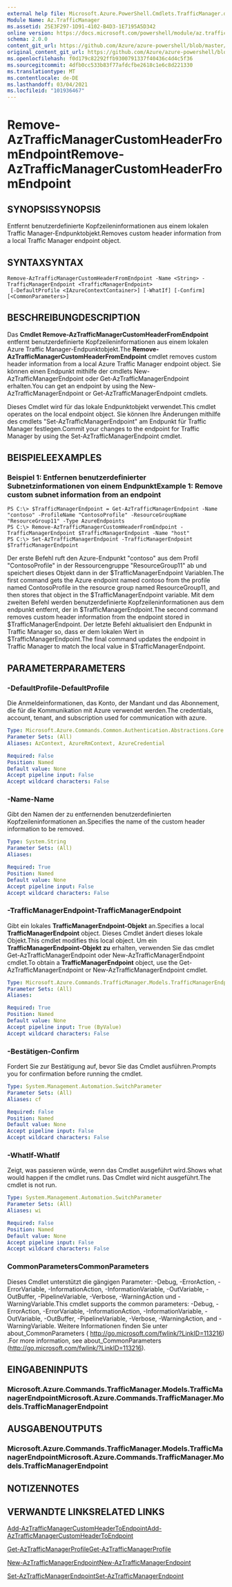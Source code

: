 ```yaml
---
external help file: Microsoft.Azure.PowerShell.Cmdlets.TrafficManager.dll-Help.xml
Module Name: Az.TrafficManager
ms.assetid: 25E3F297-1D91-4102-B4D3-1E7195A5D342
online version: https://docs.microsoft.com/powershell/module/az.trafficmanager/remove-aztrafficmanagercustomheaderfromendpoint
schema: 2.0.0
content_git_url: https://github.com/Azure/azure-powershell/blob/master/src/TrafficManager/TrafficManager/help/Remove-AzTrafficManagerCustomHeaderFromEndpoint.md
original_content_git_url: https://github.com/Azure/azure-powershell/blob/master/src/TrafficManager/TrafficManager/help/Remove-AzTrafficManagerCustomHeaderFromEndpoint.md
ms.openlocfilehash: f0d179c82292ffb9300791337f40436c4d4c5f36
ms.sourcegitcommit: 4dfb0cc533b83f77afdcfbe2618c1e6c8d221330
ms.translationtype: MT
ms.contentlocale: de-DE
ms.lasthandoff: 03/04/2021
ms.locfileid: "101936467"
---
```

# <span data-ttu-id="e336c-101">Remove-AzTrafficManagerCustomHeaderFromEndpoint</span><span class="sxs-lookup"><span data-stu-id="e336c-101">Remove-AzTrafficManagerCustomHeaderFromEndpoint</span></span>

## <span data-ttu-id="e336c-102">SYNOPSIS</span><span class="sxs-lookup"><span data-stu-id="e336c-102">SYNOPSIS</span></span>
<span data-ttu-id="e336c-103">Entfernt benutzerdefinierte Kopfzeileninformationen aus einem lokalen Traffic Manager-Endpunktobjekt.</span><span class="sxs-lookup"><span data-stu-id="e336c-103">Removes custom header information from a local Traffic Manager endpoint object.</span></span>

## <span data-ttu-id="e336c-104">SYNTAX</span><span class="sxs-lookup"><span data-stu-id="e336c-104">SYNTAX</span></span>

```
Remove-AzTrafficManagerCustomHeaderFromEndpoint -Name <String> -TrafficManagerEndpoint <TrafficManagerEndpoint>
 [-DefaultProfile <IAzureContextContainer>] [-WhatIf] [-Confirm] [<CommonParameters>]
```

## <span data-ttu-id="e336c-105">BESCHREIBUNG</span><span class="sxs-lookup"><span data-stu-id="e336c-105">DESCRIPTION</span></span>
<span data-ttu-id="e336c-106">Das **Cmdlet Remove-AzTrafficManagerCustomHeaderFromEndpoint** entfernt benutzerdefinierte Kopfzeileninformationen aus einem lokalen Azure Traffic Manager-Endpunktobjekt.</span><span class="sxs-lookup"><span data-stu-id="e336c-106">The **Remove-AzTrafficManagerCustomHeaderFromEndpoint** cmdlet removes custom header information from a local Azure Traffic Manager endpoint object.</span></span>
<span data-ttu-id="e336c-107">Sie können einen Endpunkt mithilfe der cmdlets New-AzTrafficManagerEndpoint oder Get-AzTrafficManagerEndpoint erhalten.</span><span class="sxs-lookup"><span data-stu-id="e336c-107">You can get an endpoint by using the New-AzTrafficManagerEndpoint or Get-AzTrafficManagerEndpoint cmdlets.</span></span>

<span data-ttu-id="e336c-108">Dieses Cmdlet wird für das lokale Endpunktobjekt verwendet.</span><span class="sxs-lookup"><span data-stu-id="e336c-108">This cmdlet operates on the local endpoint object.</span></span>
<span data-ttu-id="e336c-109">Sie können Ihre Änderungen mithilfe des cmdlets "Set-AzTrafficManagerEndpoint" am Endpunkt für Traffic Manager festlegen.</span><span class="sxs-lookup"><span data-stu-id="e336c-109">Commit your changes to the endpoint for Traffic Manager by using the Set-AzTrafficManagerEndpoint cmdlet.</span></span>

## <span data-ttu-id="e336c-110">BEISPIELE</span><span class="sxs-lookup"><span data-stu-id="e336c-110">EXAMPLES</span></span>

### <span data-ttu-id="e336c-111">Beispiel 1: Entfernen benutzerdefinierter Subnetzinformationen von einem Endpunkt</span><span class="sxs-lookup"><span data-stu-id="e336c-111">Example 1: Remove custom subnet information from an endpoint</span></span>
```
PS C:\> $TrafficManagerEndpoint = Get-AzTrafficManagerEndpoint -Name "contoso" -ProfileName "ContosoProfile" -ResourceGroupName "ResourceGroup11" -Type AzureEndpoints
PS C:\> Remove-AzTrafficManagerCustomHeaderFromEndpoint -TrafficManagerEndpoint $TrafficManagerEndpoint -Name "host"
PS C:\> Set-AzTrafficManagerEndpoint -TrafficManagerEndpoint $TrafficManagerEndpoint
```

<span data-ttu-id="e336c-112">Der erste Befehl ruft den Azure-Endpunkt "contoso" aus dem Profil "ContosoProfile" in der Ressourcengruppe "ResourceGroup11" ab und speichert dieses Objekt dann in der $TrafficManagerEndpoint Variablen.</span><span class="sxs-lookup"><span data-stu-id="e336c-112">The first command gets the Azure endpoint named contoso from the profile named ContosoProfile in the resource group named ResourceGroup11, and then stores that object in the $TrafficManagerEndpoint variable.</span></span>
<span data-ttu-id="e336c-113">Mit dem zweiten Befehl werden benutzerdefinierte Kopfzeileninformationen aus dem endpunkt entfernt, der in $TrafficManagerEndpoint.</span><span class="sxs-lookup"><span data-stu-id="e336c-113">The second command removes custom header information from the endpoint stored in $TrafficManagerEndpoint.</span></span>
<span data-ttu-id="e336c-114">Der letzte Befehl aktualisiert den Endpunkt in Traffic Manager so, dass er dem lokalen Wert in $TrafficManagerEndpoint.</span><span class="sxs-lookup"><span data-stu-id="e336c-114">The final command updates the endpoint in Traffic Manager to match the local value in $TrafficManagerEndpoint.</span></span>

## <span data-ttu-id="e336c-115">PARAMETER</span><span class="sxs-lookup"><span data-stu-id="e336c-115">PARAMETERS</span></span>

### <span data-ttu-id="e336c-116">-DefaultProfile</span><span class="sxs-lookup"><span data-stu-id="e336c-116">-DefaultProfile</span></span>
<span data-ttu-id="e336c-117">Die Anmeldeinformationen, das Konto, der Mandant und das Abonnement, die für die Kommunikation mit Azure verwendet werden.</span><span class="sxs-lookup"><span data-stu-id="e336c-117">The credentials, account, tenant, and subscription used for communication with azure.</span></span>

```yaml
Type: Microsoft.Azure.Commands.Common.Authentication.Abstractions.Core.IAzureContextContainer
Parameter Sets: (All)
Aliases: AzContext, AzureRmContext, AzureCredential

Required: False
Position: Named
Default value: None
Accept pipeline input: False
Accept wildcard characters: False
```

### <span data-ttu-id="e336c-118">-Name</span><span class="sxs-lookup"><span data-stu-id="e336c-118">-Name</span></span>
<span data-ttu-id="e336c-119">Gibt den Namen der zu entfernenden benutzerdefinierten Kopfzeileninformationen an.</span><span class="sxs-lookup"><span data-stu-id="e336c-119">Specifies the name of the custom header information to be removed.</span></span>

```yaml
Type: System.String
Parameter Sets: (All)
Aliases:

Required: True
Position: Named
Default value: None
Accept pipeline input: False
Accept wildcard characters: False
```

### <span data-ttu-id="e336c-120">-TrafficManagerEndpoint</span><span class="sxs-lookup"><span data-stu-id="e336c-120">-TrafficManagerEndpoint</span></span>
<span data-ttu-id="e336c-121">Gibt ein lokales **TrafficManagerEndpoint-Objekt** an.</span><span class="sxs-lookup"><span data-stu-id="e336c-121">Specifies a local **TrafficManagerEndpoint** object.</span></span>
<span data-ttu-id="e336c-122">Dieses Cmdlet ändert dieses lokale Objekt.</span><span class="sxs-lookup"><span data-stu-id="e336c-122">This cmdlet modifies this local object.</span></span>
<span data-ttu-id="e336c-123">Um ein **TrafficManagerEndpoint-Objekt zu** erhalten, verwenden Sie das cmdlet Get-AzTrafficManagerEndpoint oder New-AzTrafficManagerEndpoint cmdlet.</span><span class="sxs-lookup"><span data-stu-id="e336c-123">To obtain a **TrafficManagerEndpoint** object, use the Get-AzTrafficManagerEndpoint or New-AzTrafficManagerEndpoint cmdlet.</span></span>

```yaml
Type: Microsoft.Azure.Commands.TrafficManager.Models.TrafficManagerEndpoint
Parameter Sets: (All)
Aliases:

Required: True
Position: Named
Default value: None
Accept pipeline input: True (ByValue)
Accept wildcard characters: False
```

### <span data-ttu-id="e336c-124">-Bestätigen</span><span class="sxs-lookup"><span data-stu-id="e336c-124">-Confirm</span></span>
<span data-ttu-id="e336c-125">Fordert Sie zur Bestätigung auf, bevor Sie das Cmdlet ausführen.</span><span class="sxs-lookup"><span data-stu-id="e336c-125">Prompts you for confirmation before running the cmdlet.</span></span>

```yaml
Type: System.Management.Automation.SwitchParameter
Parameter Sets: (All)
Aliases: cf

Required: False
Position: Named
Default value: None
Accept pipeline input: False
Accept wildcard characters: False
```

### <span data-ttu-id="e336c-126">-WhatIf</span><span class="sxs-lookup"><span data-stu-id="e336c-126">-WhatIf</span></span>
<span data-ttu-id="e336c-127">Zeigt, was passieren würde, wenn das Cmdlet ausgeführt wird.</span><span class="sxs-lookup"><span data-stu-id="e336c-127">Shows what would happen if the cmdlet runs.</span></span> <span data-ttu-id="e336c-128">Das Cmdlet wird nicht ausgeführt.</span><span class="sxs-lookup"><span data-stu-id="e336c-128">The cmdlet is not run.</span></span>

```yaml
Type: System.Management.Automation.SwitchParameter
Parameter Sets: (All)
Aliases: wi

Required: False
Position: Named
Default value: None
Accept pipeline input: False
Accept wildcard characters: False
```

### <span data-ttu-id="e336c-129">CommonParameters</span><span class="sxs-lookup"><span data-stu-id="e336c-129">CommonParameters</span></span>
<span data-ttu-id="e336c-130">Dieses Cmdlet unterstützt die gängigen Parameter: -Debug, -ErrorAction, -ErrorVariable, -InformationAction, -InformationVariable, -OutVariable, -OutBuffer, -PipelineVariable, -Verbose, -WarningAction und -WarningVariable.</span><span class="sxs-lookup"><span data-stu-id="e336c-130">This cmdlet supports the common parameters: -Debug, -ErrorAction, -ErrorVariable, -InformationAction, -InformationVariable, -OutVariable, -OutBuffer, -PipelineVariable, -Verbose, -WarningAction, and -WarningVariable.</span></span> <span data-ttu-id="e336c-131">Weitere Informationen finden Sie unter about_CommonParameters ( http://go.microsoft.com/fwlink/?LinkID=113216) .</span><span class="sxs-lookup"><span data-stu-id="e336c-131">For more information, see about_CommonParameters (http://go.microsoft.com/fwlink/?LinkID=113216).</span></span>

## <span data-ttu-id="e336c-132">EINGABEN</span><span class="sxs-lookup"><span data-stu-id="e336c-132">INPUTS</span></span>

### <span data-ttu-id="e336c-133">Microsoft.Azure.Commands.TrafficManager.Models.TrafficManagerEndpoint</span><span class="sxs-lookup"><span data-stu-id="e336c-133">Microsoft.Azure.Commands.TrafficManager.Models.TrafficManagerEndpoint</span></span>

## <span data-ttu-id="e336c-134">AUSGABEN</span><span class="sxs-lookup"><span data-stu-id="e336c-134">OUTPUTS</span></span>

### <span data-ttu-id="e336c-135">Microsoft.Azure.Commands.TrafficManager.Models.TrafficManagerEndpoint</span><span class="sxs-lookup"><span data-stu-id="e336c-135">Microsoft.Azure.Commands.TrafficManager.Models.TrafficManagerEndpoint</span></span>

## <span data-ttu-id="e336c-136">NOTIZEN</span><span class="sxs-lookup"><span data-stu-id="e336c-136">NOTES</span></span>

## <span data-ttu-id="e336c-137">VERWANDTE LINKS</span><span class="sxs-lookup"><span data-stu-id="e336c-137">RELATED LINKS</span></span>

[<span data-ttu-id="e336c-138">Add-AzTrafficManagerCustomHeaderToEndpoint</span><span class="sxs-lookup"><span data-stu-id="e336c-138">Add-AzTrafficManagerCustomHeaderToEndpoint</span></span>](./Add-AzTrafficManagerCustomHeaderToEndpoint.md)

[<span data-ttu-id="e336c-139">Get-AzTrafficManagerProfile</span><span class="sxs-lookup"><span data-stu-id="e336c-139">Get-AzTrafficManagerProfile</span></span>](./Get-AzTrafficManagerEndpoint.md)

[<span data-ttu-id="e336c-140">New-AzTrafficManagerEndpoint</span><span class="sxs-lookup"><span data-stu-id="e336c-140">New-AzTrafficManagerEndpoint</span></span>](./New-AzTrafficManagerEndpoint.md)

[<span data-ttu-id="e336c-141">Set-AzTrafficManagerEndpoint</span><span class="sxs-lookup"><span data-stu-id="e336c-141">Set-AzTrafficManagerEndpoint</span></span>](./Set-AzTrafficManagerEndpoint.md)
